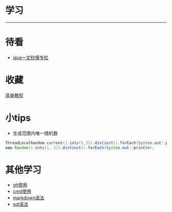 # 学习
****
# 待看
+ [java一文秒懂专栏](https://www.twle.cn/c/yufei/javatm/javatm-basic-executorservice.html)
# 收藏
[简单教程](https://www.twle.cn)
# 小tips
+ 生成范围内唯一随机数
```java
ThreadLocalRandom.current().ints(1,31).distinct().forEach(System.out::println);
new Random().ints(1, 31).distinct().forEach(System.out::println);
```
# 其他学习
+ [git使用](./Other/git使用.md)
+ [cmd使用](./Other/cmd使用.md)
+ [markdown语法](./Other/md语法.md)
+ [sql语法](./Other/sql语法.md)

